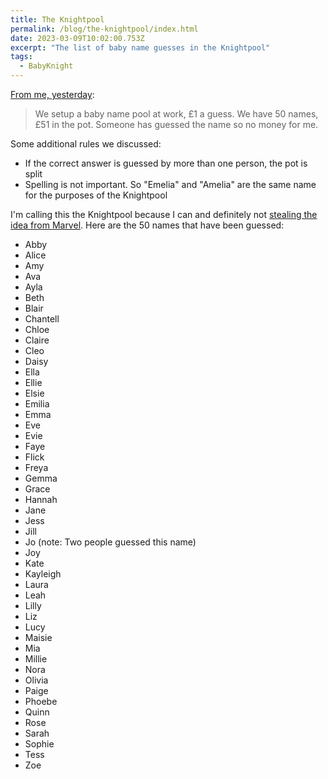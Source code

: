 ```yaml
---
title: The Knightpool
permalink: /blog/the-knightpool/index.html
date: 2023-03-09T10:02:00.753Z
excerpt: "The list of baby name guesses in the Knightpool"
tags:
  - BabyKnight
---
```


[From me, yesterday](https://social.lol/@robb/109988701670297916):

> We setup a baby name pool at work, £1 a guess. We have 50 names, £51 in the pot. Someone has guessed the name so no money for me. 

Some additional rules we discussed:

- If the correct answer is guessed by more than one person, the pot is split
- Spelling is not important. So "Emelia" and "Amelia" are the same name for the purposes of the Knightpool

I'm calling this the Knightpool because I can and definitely not [stealing the idea from Marvel](https://www.marvel.com/characters/deadpool-wade-wilson/in-comics). Here are the 50 names that have been guessed:

- Abby
- Alice
- Amy
- Ava
- Ayla
- Beth
- Blair
- Chantell
- Chloe
- Claire
- Cleo
- Daisy
- Ella
- Ellie
- Elsie
- Emilia
- Emma
- Eve
- Evie
- Faye
- Flick
- Freya
- Gemma
- Grace
- Hannah
- Jane
- Jess
- Jill
- Jo (note: Two people guessed this name)
- Joy
- Kate
- Kayleigh
- Laura
- Leah
- Lilly
- Liz
- Lucy
- Maisie
- Mia
- Millie
- Nora
- Olivia
- Paige
- Phoebe
- Quinn
- Rose
- Sarah
- Sophie
- Tess
- Zoe
